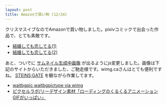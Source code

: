```yaml
---
layout: post
title: Amazonで買い物 (12/24)
---
```


クリスマスイブなのでAmazonで買い物しました。pixivコミックで出会った作品で、とても素敵です。

- [結婚しても恋してる(1)](http://amzn.to/2hSwRHD)
- [結婚しても恋してる(2)](http://amzn.to/2hSJkeq)

あと、ついでに [サムネイル生成中画像](https://xinolinx.github.io/images/icon_loader_b_ww_02_s1.gif) が出るようにjs変更しました。画像は下記のサイトからいただきました、ご馳走様です。wimg.caさんはとても便利ですね。 [STEINS;GATE](http://amzn.to/2hSEzS4) を観ながら作業してます。

- [waitbgpic,waitbgpictype via wimg](http://wimg.ca/manual#options_bgi)
- [ピクセルラボ/リーデザイン素材「ローディングのくるくるアニメーションGIFがいっぱい」](http://www.pixelimage.jp/blog/2012/04/loading_icon.html)
